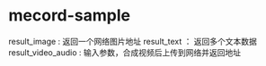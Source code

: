 # mecord-sample

result_image : 返回一个网络图片地址
result_text ： 返回多个文本数据
result_video_audio : 输入参数，合成视频后上传到网络并返回地址
